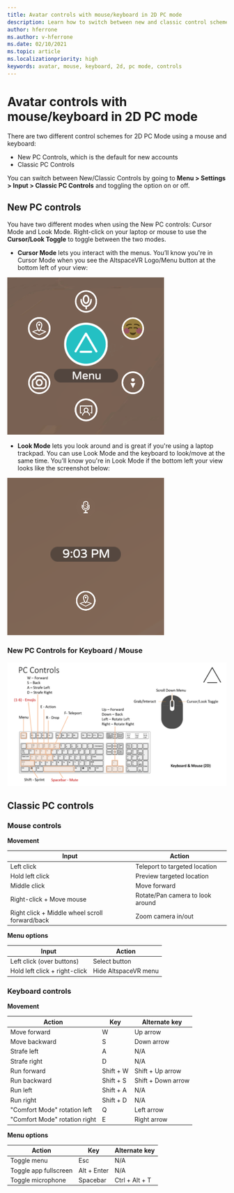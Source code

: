 ```yaml
---
title: Avatar controls with mouse/keyboard in 2D PC mode
description: Learn how to switch between new and classic control schemes to move your avatars with the mouse and keyboard in 2D PC mode. 
author: hferrone
ms.author: v-hferrone
ms.date: 02/10/2021
ms.topic: article
ms.localizationpriority: high
keywords: avatar, mouse, keyboard, 2d, pc mode, controls
---
```


# Avatar controls with mouse/keyboard in 2D PC mode

There are two different control schemes for 2D PC Mode using a mouse and keyboard:
* New PC Controls, which is the default for new accounts
* Classic PC Controls

You can switch between New/Classic Controls by going to **Menu > Settings > Input > Classic PC Controls** and toggling the option on or off.

## New PC controls

You have two different modes when using the New PC controls: Cursor Mode and Look Mode. Right-click on your laptop or mouse to use the **Cursor/Look Toggle** to toggle between the two modes.

* **Cursor Mode** lets you interact with the menus. You’ll know you're in Cursor Mode when you see the AltspaceVR Logo/Menu button at the bottom left of your view:

![Cursor mode with menu](images/avatar-controls-img-01.png)

* **Look Mode** lets you look around and is great if you're using a laptop trackpad. You can use Look Mode and the keyboard to look/move at the same time. You’ll know you're in Look Mode if the bottom left your view looks like the screenshot below:

![Look mode](images/avatar-controls-img-02.png)

### New PC Controls for Keyboard / Mouse

![Keyboard and mouse with input mappings](images/avatar-controls-img-03.png)

## Classic PC controls 

### Mouse controls

**Movement**

| Input | Action |
|---|---|
| Left click | Teleport to targeted location |
| Hold left click | Preview targeted location |
| Middle click | Move forward |
| Right-click + Move mouse | Rotate/Pan camera to look around |
| Right click + Middle wheel scroll forward/back | Zoom camera in/out |

**Menu options**

| Input | Action |
|---|---|
| Left click (over buttons) | Select button |
| Hold left click + right-click | Hide AltspaceVR menu |

### Keyboard controls

**Movement**

| Action | Key | Alternate key |
|---|---|---|
| Move forward | W | Up arrow |
| Move backward | S | Down arrow |
| Strafe left | A | N/A |
| Strafe right | D | N/A |
| Run forward | Shift + W | Shift + Up arrow |
| Run backward | Shift + S | Shift + Down arrow |
| Run left | Shift + A | N/A |
| Run right | Shift + D | N/A |
| "Comfort Mode" rotation left | Q | Left arrow |
| "Comfort Mode" rotation right | E | Right arrow |

**Menu options**

| Action | Key | Alternate key |
|---|---|---|
| Toggle menu | Esc | N/A |
| Toggle app fullscreen | Alt + Enter | N/A |
| Toggle microphone | Spacebar | Ctrl + Alt + T |
